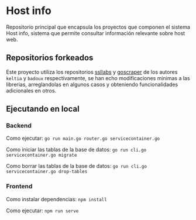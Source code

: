 # Host info

Repositorio principal que encapsula los proyectos que componen el sistema Host info, sistema que permite consultar información relevante sobre host web.


## Repositorios forkeados
Este proyecto utiliza los repositorios [ssllabs](https://github.com/keltia/ssllabs) y 
[goscraper](https://github.com/badoux/goscraper)
de los autores `keltia` y `badoux` respectivamente, se han echo
modificaciones minimas a las librerias, arreglandolas en algunos casos
y obteniendo funcionalidades adicionales en otros.
## Ejecutando en local
### Backend
Como ejecutar: `go run main.go router.go servicecontainer.go`

Como iniciar las tablas de la base de datos:  `go run cli.go servicecontainer.go migrate`

Como borrar las tablas de la base de datos: `go run cli.go servicecontainer.go drop-tables`

### Frontend
Como instalar dependencias: `npm install`  

Como ejecutar: `npm run serve`


